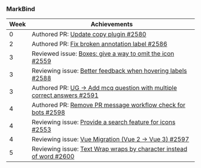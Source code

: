 ### MarkBind

| Week | Achievements |
| ---- | ------------ |
| 0 | Authored PR: [Update copy plugin #2580](https://github.com/MarkBind/markbind/pull/2580) |
| 2 | Authored PR: [Fix broken annotation label #2586](https://github.com/MarkBind/markbind/pull/2586) |
| 3 | Reviewed issue: [Boxes: give a way to omit the icon #2559](https://github.com/MarkBind/markbind/issues/2559) |
| 3 | Reviewing issue: [Better feedback when hovering labels #2588](https://github.com/MarkBind/markbind/issues/2588) |
| 3 | Authored PR: [UG -> Add mcq question with multiple correct answers #2591](https://github.com/MarkBind/markbind/pull/2591) |
| 4 | Authored PR: [Remove PR message workflow check for bots #2598](https://github.com/MarkBind/markbind/pull/2598) |
| 4 | Reviewing issue: [Provide a search feature for icons #2553](https://github.com/MarkBind/markbind/issues/2553) |
| 4 | Reviewing issue: [Vue Migration (Vue 2 -> Vue 3) #2597](https://github.com/MarkBind/markbind/issues/2597) |
| 5 | Reviewing issue: [Text Wrap wraps by character instead of word #2600](https://github.com/MarkBind/markbind/issues/2600) |